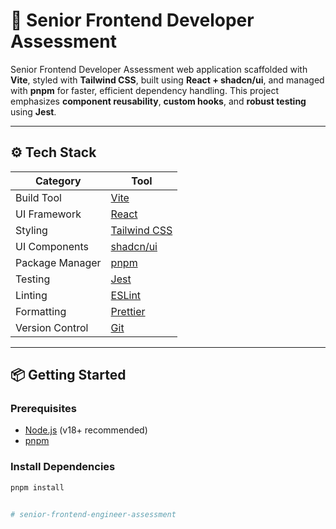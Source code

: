 # 🚧 Senior Frontend Developer Assessment

Senior Frontend Developer Assessment web application scaffolded with **Vite**, styled with **Tailwind CSS**, built using **React + shadcn/ui**, and managed with **pnpm** for faster, efficient dependency handling. This project emphasizes **component reusability**, **custom hooks**, and **robust testing** using **Jest**.

---

## ⚙️ Tech Stack

| Category       | Tool                             |
|----------------|----------------------------------|
| Build Tool     | [Vite](https://vitejs.dev)       |
| UI Framework   | [React](https://reactjs.dev)     |
| Styling        | [Tailwind CSS](https://tailwindcss.com) |
| UI Components  | [shadcn/ui](https://ui.shadcn.dev) |
| Package Manager| [pnpm](https://pnpm.io)          |
| Testing        | [Jest](https://jestjs.io)        |
| Linting        | [ESLint](https://eslint.org)     |
| Formatting     | [Prettier](https://prettier.io)  |
| Version Control| [Git](https://git-scm.com)       |

---

## 📦 Getting Started

### Prerequisites

- [Node.js](https://nodejs.org/) (v18+ recommended)
- [pnpm](https://pnpm.io/installation)

### Install Dependencies

```bash
pnpm install


# senior-frontend-engineer-assessment
